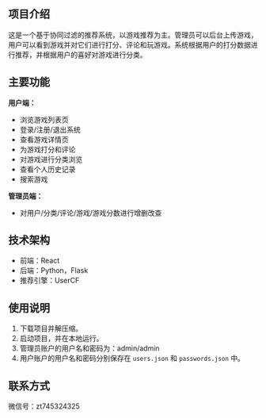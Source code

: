 ## 项目介绍

这是一个基于协同过滤的推荐系统，以游戏推荐为主。管理员可以后台上传游戏，用户可以看到游戏并对它们进行打分、评论和玩游戏。系统根据用户的打分数据进行推荐，并根据用户的喜好对游戏进行分类。

## 主要功能

**用户端：**

- 浏览游戏列表页
- 登录/注册/退出系统
- 查看游戏详情页
- 为游戏打分和评论
- 对游戏进行分类浏览
- 查看个人历史记录
- 搜索游戏

**管理员端：**

- 对用户/分类/评论/游戏/游戏分数进行增删改查


## 技术架构

- 前端：React
- 后端：Python，Flask
- 推荐引擎：UserCF


## 使用说明

1. 下载项目并解压缩。
2. 启动项目，并在本地运行。
3. 管理员账户的用户名和密码为：admin/admin
4. 用户账户的用户名和密码分别保存在 `users.json` 和 `passwords.json` 中。


## 联系方式

微信号：zt745324325